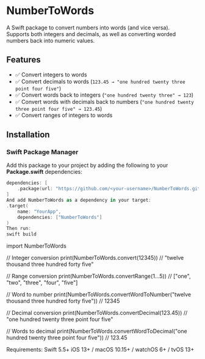# NumberToWords

A Swift package to convert numbers into words (and vice versa).  
Supports both integers and decimals, as well as converting worded numbers back into numeric values.

## Features

- ✅ Convert integers to words  
- ✅ Convert decimals to words (`123.45 → "one hundred twenty three point four five"`)  
- ✅ Convert words back to integers (`"one hundred twenty three" → 123`)  
- ✅ Convert words with decimals back to numbers (`"one hundred twenty three point four five" → 123.45`)  
- ✅ Convert ranges of integers to words  

## Installation

### Swift Package Manager

Add this package to your project by adding the following to your **Package.swift** dependencies:

```swift
dependencies: [
    .package(url: "https://github.com/<your-username>/NumberToWords.git", from: "1.0.0")
]
And add NumberToWords as a dependency in your target:
.target(
    name: "YourApp",
    dependencies: ["NumberToWords"]
)
Then run:
swift build
```

import NumberToWords

// Integer conversion
print(NumberToWords.convert(12345))
// "twelve thousand three hundred forty five"

// Range conversion
print(NumberToWords.convertRange(1...5))
// ["one", "two", "three", "four", "five"]

// Word to number
print(NumberToWords.convertWordToNumber("twelve thousand three hundred forty five"))
// 12345

// Decimal conversion
print(NumberToWords.convertDecimal(123.45))
// "one hundred twenty three point four five"

// Words to decimal
print(NumberToWords.convertWordToDecimal("one hundred twenty three point four five"))
// 123.45

Requirements:
Swift 5.5+
iOS 13+ / macOS 10.15+ / watchOS 6+ / tvOS 13+
